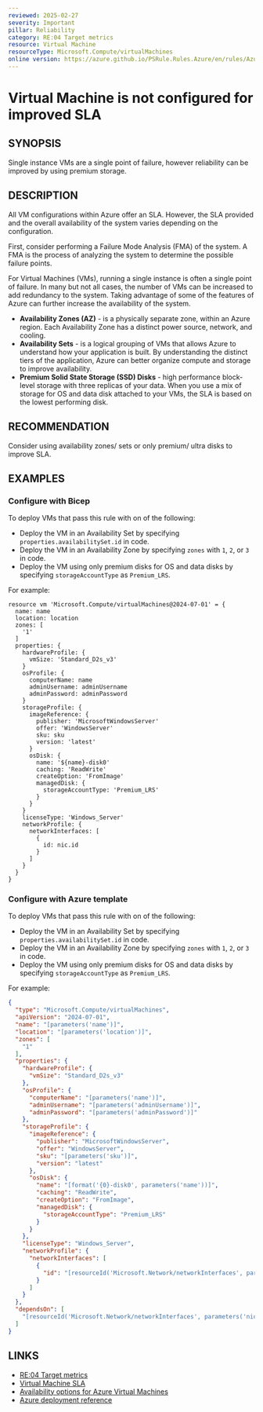 ```yaml
---
reviewed: 2025-02-27
severity: Important
pillar: Reliability
category: RE:04 Target metrics
resource: Virtual Machine
resourceType: Microsoft.Compute/virtualMachines
online version: https://azure.github.io/PSRule.Rules.Azure/en/rules/Azure.VM.Standalone/
---
```


# Virtual Machine is not configured for improved SLA

## SYNOPSIS

Single instance VMs are a single point of failure, however reliability can be improved by using premium storage.

## DESCRIPTION

All VM configurations within Azure offer an SLA.
However, the SLA provided and the overall availability of the system varies depending on the configuration.

First, consider performing a Failure Mode Analysis (FMA) of the system.
A FMA is the process of analyzing the system to determine the possible failure points.

For Virtual Machines (VMs), running a single instance is often a single point of failure.
In many but not all cases, the number of VMs can be increased to add redundancy to the system.
Taking advantage of some of the features of Azure can further increase the availability of the system.

- **Availability Zones (AZ)** - is a physically separate zone, within an Azure region.
  Each Availability Zone has a distinct power source, network, and cooling.
- **Availability Sets** - is a logical grouping of VMs that allows Azure to understand how your application is built.
  By understanding the distinct tiers of the application, Azure can better organize compute and storage to improve availability.
- **Premium Solid State Storage (SSD) Disks** - high performance block-level storage with three replicas of your data.
  When you use a mix of storage for OS and data disk attached to your VMs, the SLA is based on the lowest performing disk.

## RECOMMENDATION

Consider using availability zones/ sets or only premium/ ultra disks to improve SLA.

## EXAMPLES

### Configure with Bicep

To deploy VMs that pass this rule with on of the following:

- Deploy the VM in an Availability Set by specifying `properties.availabilitySet.id` in code.
- Deploy the VM in an Availability Zone by specifying `zones` with `1`, `2`, or `3` in code.
- Deploy the VM using only premium disks for OS and data disks by specifying `storageAccountType` as `Premium_LRS`.

For example:

```bicep
resource vm 'Microsoft.Compute/virtualMachines@2024-07-01' = {
  name: name
  location: location
  zones: [
    '1'
  ]
  properties: {
    hardwareProfile: {
      vmSize: 'Standard_D2s_v3'
    }
    osProfile: {
      computerName: name
      adminUsername: adminUsername
      adminPassword: adminPassword
    }
    storageProfile: {
      imageReference: {
        publisher: 'MicrosoftWindowsServer'
        offer: 'WindowsServer'
        sku: sku
        version: 'latest'
      }
      osDisk: {
        name: '${name}-disk0'
        caching: 'ReadWrite'
        createOption: 'FromImage'
        managedDisk: {
          storageAccountType: 'Premium_LRS'
        }
      }
    }
    licenseType: 'Windows_Server'
    networkProfile: {
      networkInterfaces: [
        {
          id: nic.id
        }
      ]
    }
  }
}
```

<!-- external:avm avm/res/compute/virtual-machine zone -->

### Configure with Azure template

To deploy VMs that pass this rule with on of the following:

- Deploy the VM in an Availability Set by specifying `properties.availabilitySet.id` in code.
- Deploy the VM in an Availability Zone by specifying `zones` with `1`, `2`, or `3` in code.
- Deploy the VM using only premium disks for OS and data disks by specifying `storageAccountType` as `Premium_LRS`.

For example:

```json
{
  "type": "Microsoft.Compute/virtualMachines",
  "apiVersion": "2024-07-01",
  "name": "[parameters('name')]",
  "location": "[parameters('location')]",
  "zones": [
    "1"
  ],
  "properties": {
    "hardwareProfile": {
      "vmSize": "Standard_D2s_v3"
    },
    "osProfile": {
      "computerName": "[parameters('name')]",
      "adminUsername": "[parameters('adminUsername')]",
      "adminPassword": "[parameters('adminPassword')]"
    },
    "storageProfile": {
      "imageReference": {
        "publisher": "MicrosoftWindowsServer",
        "offer": "WindowsServer",
        "sku": "[parameters('sku')]",
        "version": "latest"
      },
      "osDisk": {
        "name": "[format('{0}-disk0', parameters('name'))]",
        "caching": "ReadWrite",
        "createOption": "FromImage",
        "managedDisk": {
          "storageAccountType": "Premium_LRS"
        }
      }
    },
    "licenseType": "Windows_Server",
    "networkProfile": {
      "networkInterfaces": [
        {
          "id": "[resourceId('Microsoft.Network/networkInterfaces', parameters('nicName'))]"
        }
      ]
    }
  },
  "dependsOn": [
    "[resourceId('Microsoft.Network/networkInterfaces', parameters('nicName'))]"
  ]
}
```

## LINKS

- [RE:04 Target metrics](https://learn.microsoft.com/azure/well-architected/reliability/metrics)
- [Virtual Machine SLA](https://www.microsoft.com/licensing/docs/view/Service-Level-Agreements-SLA-for-Online-Services)
- [Availability options for Azure Virtual Machines](https://learn.microsoft.com/azure/virtual-machines/availability)
- [Azure deployment reference](https://learn.microsoft.com/azure/templates/microsoft.compute/virtualmachines)

